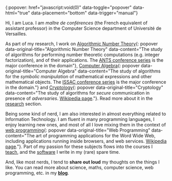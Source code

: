 {:popover: href="javascript:void(0)" data-toggle="popover"
	data-html="true" data-placement="bottom" data-trigger="manual"}

Hi, I am Luca. I am *maître de conférences* (the French equivalent of
assistant professor) in the Computer Science department of Université
de Versailles.

As part of my research, I work on
[Algorithmic Number Theory](){: popover
data-original-title="Algorithmic Number Theory" data-content="The
study of algorithms for performing number theoretic computations
(e.g. integer factorization), and of their applications. The <a
href='http://en.wikipedia.org/wiki/Algorithmic_Number_Theory_Symposium'>ANTS
conference series</a> is the major conference in the domain"},
[Computer Algebra](){: popover data-original-title="Computer Algebra"
data-content="The study of algorithms for the <em>symbolic
manipulation</em> of mathematical expressions and other mathematical
objects.  The <a href='http://www.issac-conference.org/'>ISSAC
conference series</a> is the major conference in the domain."} and
[Cryptology](){: popover data-original-title="Cryptology"
data-content="The study of algorithms for <em>secure</em>
communication in presence of <em>adversaries</em>. <a
href='http://en.wikipedia.org/wiki/Cryptography'>Wikipedia
page</a>."}.
Read more about it in the [research](#research) section.

Being some kind of nerd, I am also interested in almost everything
related to Information Technology. I am fluent in many programming
languages, I enjoy learning new ones, and most of all I love mixing
them in the context of
[web programming](){: popover
data-original-title="Web Programming" data-content="The art of
programming applications for the Word Wide Web, including applications
running inside browsers, and web services. <a
href='http://en.wikipedia.org/wiki/Web_development'>Wikipedia
page</a>."}.
Part of my passion for these subjects flows into the
courses I [teach](#teaching), and the [software](#software) I write in
my (rare) spare time.

And, like most nerds, I tend to **share out loud** my thoughts on the
things I like. You can read more about science, maths, computer
science, web programming, etc. in my [**blog**](/blog).

